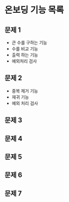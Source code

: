 # 온보딩 기능 목록

## 문제 1
- 큰 수를 구하는 기능
- 수를 비교 기능
- 출력 하는 기능
- 예외처리 검사

## 문제 2
- 중복 제거 기능
- 재귀 기능
- 예외 처리 검사

## 문제 3


## 문제 4


## 문제 5


## 문제 6


## 문제 7